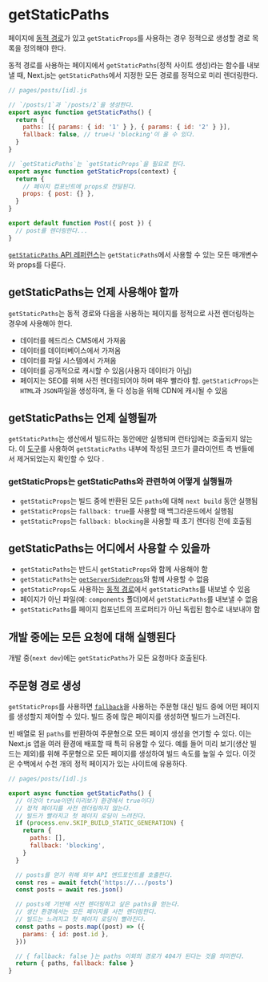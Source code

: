 # getStaticPaths

페이지에 [동적 경로](https://nextjs.org/docs/routing/dynamic-routes)가 있고 `getStaticProps`를 사용하는 경우 정적으로 생성할 경로 목록을 정의해야 한다.

동적 경로를 사용하는 페이지에서 `getStaticPaths`(정적 사이트 생성)라는 함수를 내보낼 때, Next.js는 `getStaticPaths`에서 지정한 모든 경로를 정적으로 미리 렌더링한다.

```jsx
// pages/posts/[id].js

// `/posts/1`과 `/posts/2`을 생성한다.
export async function getStaticPaths() {
  return {
    paths: [{ params: { id: '1' } }, { params: { id: '2' } }],
    fallback: false, // true나 'blocking'이 올 수 있다.
  }
}

// `getStaticPaths`는 `getStaticProps`을 필요로 한다.
export async function getStaticProps(context) {
  return {
    // 페이지 컴포넌트에 props로 전달된다.
    props: { post: {} },
  }
}

export default function Post({ post }) {
  // post를 렌더링한다...
}
```

[`getStaticPaths` API 레퍼런스](https://nextjs.org/docs/api-reference/data-fetching/get-static-paths)는 `getStaticPaths`에서 사용할 수 있는 모든 매개변수와 props를 다룬다.

## getStaticPaths는 언제 사용해야 할까

`getStaticPaths`는 동적 경로와 다음을 사용하는 페이지를 정적으로 사전 렌더링하는 경우에 사용해야 한다.

- 데이터를 헤드리스 CMS에서 가져옴
- 데이터를 데이터베이스에서 가져옴
- 데이터를 파일 시스템에서 가져옴
- 데이터를 공개적으로 캐시할 수 있음(사용자 데이터가 아님)
- 페이지는 SEO를 위해 사전 렌더링되어야 하며 매우 빨라야 함. `getStaticProps`는 `HTML`과 `JSON`파일을 생성하며, 둘 다 성능을 위해 CDN에 캐시될 수 있음

## getStaticPaths는 언제 실행될까

`getStaticPaths`는 생산에서 빌드하는 동안에만 실행되며 런타임에는 호출되지 않는다. 이 [도구](https://next-code-elimination.vercel.app/)를 사용하여 `getStaticPaths` 내부에 작성된 코드가 클라이언트 측 번들에서 제거되었는지 확인할 수 있다 .

### getStaticProps는 getStaticPaths와 관련하여 어떻게 실행될까

- `getStaticProps`는 빌드 중에 반환된 모든 `paths`에 대해 `next build` 동안 실행됨
- `getStaticProps`는 `fallback: true`를 사용할 때 백그라운드에서 실행됨
- `getStaticProps`는 `fallback: blocking`을 사용할 때 초기 렌더링 전에 호출됨

## getStaticPaths는 어디에서 사용할 수 있을까

- `getStaticPaths`는 반드시 `getStaticProps`와 함께 사용해야 함
- `getStaticPaths`는 [`getServerSideProps`](https://nextjs.org/docs/basic-features/data-fetching/get-server-side-props)와 함께 사용할 수 없음
- `getStaticProps`도 사용하는 [동적 경로](https://nextjs.org/docs/routing/dynamic-routes)에서 `getStaticPaths`를 내보낼 수 있음
- 페이지가 아닌 파일(예: `components` 폴더)에서 `getStaticPaths`를 내보낼 수 없음
- `getStaticPaths`를 페이지 컴포넌트의 프로퍼티가 아닌 독립된 함수로 내보내야 함

## 개발 중에는 모든 요청에 대해 실행된다

개발 중(`next dev`)에는 `getStaticPaths`가 모든 요청마다 호출된다.

## 주문형 경로 생성

`getStaticProps`를 사용하면 [`fallback`](https://nextjs.org/docs/api-reference/data-fetching/get-static-paths#fallback-blocking)을 사용하는 주문형 대신 빌드 중에 어떤 페이지를 생성할지 제어할 수 있다. 빌드 중에 많은 페이지를 생성하면 빌드가 느려진다.

빈 배열로 된 `paths`를 반환하여 주문형으로 모든 페이지 생성을 연기할 수 있다. 이는 Next.js 앱을 여러 환경에 배포할 때 특히 유용할 수 있다. 예를 들어 미리 보기(생산 빌드는 제외)를 위해 주문형으로 모든 페이지를 생성하여 빌드 속도를 높일 수 있다. 이것은 수백에서 수천 개의 정적 페이지가 있는 사이트에 유용하다.

```jsx
// pages/posts/[id].js

export async function getStaticPaths() {
  // 이것이 true이면(미리보기 환경에서 true이다)
  // 정적 페이지를 사전 렌더링하지 않는다.
  // 빌드가 빨라지고 첫 페이지 로딩이 느려진다.
  if (process.env.SKIP_BUILD_STATIC_GENERATION) {
    return {
      paths: [],
      fallback: 'blocking',
    }
  }

  // posts를 얻기 위해 외부 API 엔드포인트를 호출한다.
  const res = await fetch('https://.../posts')
  const posts = await res.json()

  // posts에 기반해 사전 렌더링하고 싶은 paths을 얻는다.
  // 생산 환경에서는 모든 페이지를 사전 렌더링한다.
  // 빌드는 느려지고 첫 페이지 로딩이 빨라진다.
  const paths = posts.map((post) => ({
    params: { id: post.id },
  }))

  // { fallback: false }는 paths 이외의 경로가 404가 된다는 것을 의미한다.
  return { paths, fallback: false }
}
```

